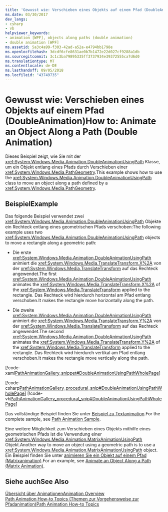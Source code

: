 ```yaml
---
title: 'Gewusst wie: Verschieben eines Objekts auf einem Pfad (DoubleAnimation)'
ms.date: 03/30/2017
dev_langs:
- csharp
- vb
helpviewer_keywords:
- animation [WPF], objects along paths (double animation)
- double animation [WPF]
ms.assetid: 5a3c4a99-f303-42ad-a52a-e4794bb1798e
ms.openlocfilehash: 3dcdf6cfe8631ae0b7b1472e22d027cf9288a1db
ms.sourcegitcommit: 3c1c3ba79895335ff3737934e39372555ca7d6d0
ms.translationtype: MT
ms.contentlocale: de-DE
ms.lasthandoff: 09/05/2018
ms.locfileid: "43749735"
---
```

# <a name="how-to-animate-an-object-along-a-path-double-animation"></a><span data-ttu-id="624a5-102">Gewusst wie: Verschieben eines Objekts auf einem Pfad (DoubleAnimation)</span><span class="sxs-lookup"><span data-stu-id="624a5-102">How to: Animate an Object Along a Path (Double Animation)</span></span>
<span data-ttu-id="624a5-103">Dieses Beispiel zeigt, wie Sie mit der <xref:System.Windows.Media.Animation.DoubleAnimationUsingPath> Klasse, um ein Objekt entlang eines Pfads durch Verschieben einer <xref:System.Windows.Media.PathGeometry>.</span><span class="sxs-lookup"><span data-stu-id="624a5-103">This example shows how to use the <xref:System.Windows.Media.Animation.DoubleAnimationUsingPath> class to move an object along a path defined by a <xref:System.Windows.Media.PathGeometry>.</span></span>  
  
## <a name="example"></a><span data-ttu-id="624a5-104">Beispiel</span><span class="sxs-lookup"><span data-stu-id="624a5-104">Example</span></span>  
 <span data-ttu-id="624a5-105">Das folgende Beispiel verwendet zwei <xref:System.Windows.Media.Animation.DoubleAnimationUsingPath> Objekte ein Rechteck entlang eines geometrischen Pfads verschoben:</span><span class="sxs-lookup"><span data-stu-id="624a5-105">The following example uses two <xref:System.Windows.Media.Animation.DoubleAnimationUsingPath> objects to move a rectangle along a geometric path:</span></span>  
  
-   <span data-ttu-id="624a5-106">Die erste <xref:System.Windows.Media.Animation.DoubleAnimationUsingPath> animiert die <xref:System.Windows.Media.TranslateTransform.X%2A> von der <xref:System.Windows.Media.TranslateTransform> auf das Rechteck angewendet.</span><span class="sxs-lookup"><span data-stu-id="624a5-106">The first <xref:System.Windows.Media.Animation.DoubleAnimationUsingPath> animates the <xref:System.Windows.Media.TranslateTransform.X%2A> of the <xref:System.Windows.Media.TranslateTransform> applied to the rectangle.</span></span> <span data-ttu-id="624a5-107">Das Rechteck wird hierdurch horizontal am Pfad entlang verschoben.</span><span class="sxs-lookup"><span data-stu-id="624a5-107">It makes the rectangle move horizontally along the path.</span></span>  
  
-   <span data-ttu-id="624a5-108">Die zweite <xref:System.Windows.Media.Animation.DoubleAnimationUsingPath> animiert die <xref:System.Windows.Media.TranslateTransform.Y%2A> von der <xref:System.Windows.Media.TranslateTransform> auf das Rechteck angewendet.</span><span class="sxs-lookup"><span data-stu-id="624a5-108">The second <xref:System.Windows.Media.Animation.DoubleAnimationUsingPath> animates the <xref:System.Windows.Media.TranslateTransform.Y%2A> of the <xref:System.Windows.Media.TranslateTransform> applied to the rectangle.</span></span> <span data-ttu-id="624a5-109">Das Rechteck wird hierdurch vertikal am Pfad entlang verschoben.</span><span class="sxs-lookup"><span data-stu-id="624a5-109">It makes the rectangle move vertically along the path.</span></span>  
  
 [!code-xaml[PathAnimationGallery_snippet#DoubleAnimationUsingPathWholePage](../../../../samples/snippets/csharp/VS_Snippets_Wpf/PathAnimationGallery_snippet/CS/doubleanimationusingpathexample.xaml#doubleanimationusingpathwholepage)]  
  
 [!code-csharp[PathAnimationGallery_procedural_snip#DoubleAnimationUsingPathWholePage](../../../../samples/snippets/csharp/VS_Snippets_Wpf/PathAnimationGallery_procedural_snip/CSharp/DoubleAnimationUsingPathExample.cs#doubleanimationusingpathwholepage)]
 [!code-vb[PathAnimationGallery_procedural_snip#DoubleAnimationUsingPathWholePage](../../../../samples/snippets/visualbasic/VS_Snippets_Wpf/PathAnimationGallery_procedural_snip/VisualBasic/DoubleAnimationUsingPathExample.vb#doubleanimationusingpathwholepage)]  
  
 <span data-ttu-id="624a5-110">Das vollständige Beispiel finden Sie unter [Beispiel zu Textanimation](https://go.microsoft.com/fwlink/?LinkID=160028).</span><span class="sxs-lookup"><span data-stu-id="624a5-110">For the complete sample, see [Path Animation Sample](https://go.microsoft.com/fwlink/?LinkID=160028).</span></span>  
  
 <span data-ttu-id="624a5-111">Eine weitere Möglichkeit zum Verschieben eines Objekts mithilfe eines geometrischen Pfads ist die Verwendung einer <xref:System.Windows.Media.Animation.MatrixAnimationUsingPath> Objekt.</span><span class="sxs-lookup"><span data-stu-id="624a5-111">Another way to move an object using a geometric path is to use a <xref:System.Windows.Media.Animation.MatrixAnimationUsingPath> object.</span></span> <span data-ttu-id="624a5-112">Ein Beispiel finden Sie unter [animieren Sie ein Objekt auf einem Pfad (Matrixanimation)](../../../../docs/framework/wpf/graphics-multimedia/how-to-animate-an-object-along-a-path-matrix-animation.md).</span><span class="sxs-lookup"><span data-stu-id="624a5-112">For an example, see [Animate an Object Along a Path (Matrix Animation)](../../../../docs/framework/wpf/graphics-multimedia/how-to-animate-an-object-along-a-path-matrix-animation.md).</span></span>  
  
## <a name="see-also"></a><span data-ttu-id="624a5-113">Siehe auch</span><span class="sxs-lookup"><span data-stu-id="624a5-113">See Also</span></span>  
 [<span data-ttu-id="624a5-114">Übersicht über Animationen</span><span class="sxs-lookup"><span data-stu-id="624a5-114">Animation Overview</span></span>](../../../../docs/framework/wpf/graphics-multimedia/animation-overview.md)  
 [<span data-ttu-id="624a5-115">Path Animation How-to Topics (Themen zur Vorgehensweise zur Pfadanimation)</span><span class="sxs-lookup"><span data-stu-id="624a5-115">Path Animation How-to Topics</span></span>](../../../../docs/framework/wpf/graphics-multimedia/path-animation-how-to-topics.md)
